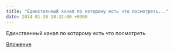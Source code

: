 ```yaml
---
title: "Единственный канал по которому есть что посмотреть..."
date: 2014-01-30 18:32:00 +0300
---
```


Единственный канал по которому есть что посмотреть.

[Вложение](/assets/vk_photos/1/8B5_MpBmOx8.jpg)
